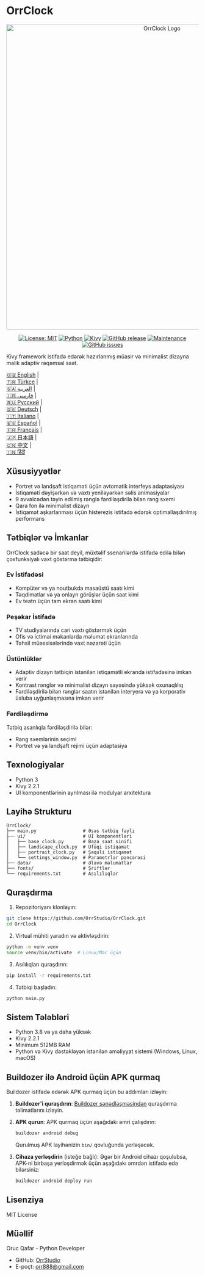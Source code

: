 # OrrClock

<div align="center">
  <img src="https://github.com/user-attachments/assets/83289c8e-472e-44d9-8bc7-eb27bec46763" alt="OrrClock Logo" width="800"/>
</div>

<div align="center">
  
[![License: MIT](https://img.shields.io/badge/License-MIT-yellow.svg)](https://opensource.org/licenses/MIT)
[![Python](https://img.shields.io/badge/Python-3.8%2B-blue)](https://www.python.org/)
[![Kivy](https://img.shields.io/badge/Kivy-2.2.1-brightgreen)](https://kivy.org/)
[![GitHub release](https://img.shields.io/badge/Release-v1.0.0-blue)](https://github.com/OrrStudio/OrrClock/releases)
[![Maintenance](https://img.shields.io/badge/Maintained%3F-yes-green.svg)](https://github.com/OrrStudio/OrrClock/graphs/commit-activity)
[![GitHub issues](https://img.shields.io/github/issues/OrrStudio/OrrClock)](https://github.com/OrrStudio/OrrClock/issues)

</div>

Kivy framework istifadə edərək hazırlanmış müasir və minimalist dizayna malik adaptiv rəqəmsal saat.

[🇬🇧 English](../README.md) |  
[🇹🇷 Türkçe](README.tr.md) |  
[🇸🇦 العربية](README.ar.md) |  
[🇮🇷 فارسی](README.fa.md) |  
[🇷🇺 Русский](README.ru.md) |  
[🇩🇪 Deutsch](README.de.md) |  
[🇮🇹 Italiano](README.it.md) |  
[🇪🇸 Español](README.es.md) |  
[🇫🇷 Français](README.fr.md) |  
[🇯🇵 日本語](README.ja.md) |  
[🇨🇳 中文](README.zh.md) |  
[🇮🇳 हिंदी](README.hi.md)

## Xüsusiyyətlər

- Portret və landşaft istiqaməti üçün avtomatik interfeys adaptasiyası
- İstiqaməti dəyişərkən və vaxtı yeniləyərkən səlis animasiyalar
- 9 əvvəlcədən təyin edilmiş rənglə fərdiləşdirilə bilən rəng sxemi
- Qara fon ilə minimalist dizayn
- İstiqamət aşkarlanması üçün histerezis istifadə edərək optimallaşdırılmış performans

## Tətbiqlər və İmkanlar

OrrClock sadəcə bir saat deyil, müxtəlif ssenarilərdə istifadə edilə bilən çoxfunksiyalı vaxt göstərmə tətbiqidir:

### Ev İstifadəsi
- Kompüter və ya noutbukda masaüstü saatı kimi
- Təqdimatlar və ya onlayn görüşlər üçün saat kimi
- Ev teatrı üçün tam ekran saatı kimi

### Peşəkar İstifadə
- TV studiyalarında cari vaxtı göstərmək üçün
- Ofis və ictimai məkanlarda məlumat ekranlarında
- Təhsil müəssisələrində vaxt nəzarəti üçün

### Üstünlüklər
- Adaptiv dizayn tətbiqin istənilən istiqamətli ekranda istifadəsinə imkan verir
- Kontrast rənglər və minimalist dizayn sayəsində yüksək oxunaqlılıq
- Fərdiləşdirilə bilən rənglər saatın istənilən interyerə və ya korporativ üsluba uyğunlaşmasına imkan verir

### Fərdiləşdirmə
Tətbiq asanlıqla fərdiləşdirilə bilər:
- Rəng sxemlərinin seçimi
- Portret və ya landşaft rejimi üçün adaptasiya

## Texnologiyalar

- Python 3
- Kivy 2.2.1
- UI komponentlərinin ayrılması ilə modulyar arxitektura

## Layihə Strukturu

```
OrrClock/
├── main.py                 # Əsas tətbiq faylı
├── ui/                     # UI komponentləri
│   ├── base_clock.py       # Baza saat sinifi
│   ├── landscape_clock.py  # Üfüqi istiqamət
│   ├── portrait_clock.py   # Şaquli istiqamət
│   └── settings_window.py  # Parametrlər pəncərəsi
├── data/                   # Əlavə məlumatlar
├── fonts/                  # Şriftlər
└── requirements.txt        # Asılılıqlar
```

## Quraşdırma

1. Repozitoriyanı klonlayın:
```bash
git clone https://github.com/OrrStudio/OrrClock.git
cd OrrClock
```

2. Virtual mühiti yaradın və aktivləşdirin:
```bash
python -m venv venv
source venv/bin/activate  # Linux/Mac üçün
```

3. Asılılıqları quraşdırın:
```bash
pip install -r requirements.txt
```

4. Tətbiqi başladın:
```bash
python main.py
```

## Sistem Tələbləri

- Python 3.8 və ya daha yüksək
- Kivy 2.2.1
- Minimum 512MB RAM
- Python və Kivy dəstəkləyən istənilən əməliyyat sistemi (Windows, Linux, macOS)

## Buildozer ilə Android üçün APK qurmaq

Buildozer istifadə edərək APK qurmaq üçün bu addımları izləyin:

1. **Buildozer'i quraşdırın**:
   [Buildozer sənədləşməsindən](https://buildozer.readthedocs.io/en/latest/installation.html) quraşdırma təlimatlarını izləyin.

2. **APK qurun**:
   APK qurmaq üçün aşağıdakı əmri çalışdırın:
   ```bash
   buildozer android debug
   ```
   Qurulmuş APK layihənizin `bin/` qovluğunda yerləşəcək.

3. **Cihaza yerləşdirin** (isteğe bağlı):
   Əgər bir Android cihazı qoşulubsa, APK-ni birbaşa yerləşdirmək üçün aşağıdakı əmrdən istifadə edə bilərsiniz:
   ```bash
   buildozer android deploy run
   ```

## Lisenziya

MIT License

## Müəllif

Oruc Qafar - Python Developer
- GitHub: [OrrStudio](https://github.com/OrrStudio)
- E-poçt: orr888@gmail.com

